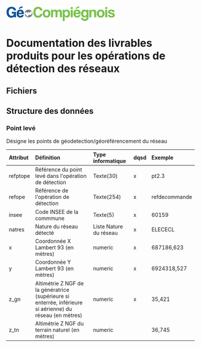 ![picto](/doc/img/Logo_web-GeoCompiegnois.png)

# Documentation des livrables produits pour les opérations de détection des réseaux

## Fichiers



## Structure des données

### Point levé

Désigne les points de géodetection/géoréférencement du réseau

|Attribut | Définition | Type informatique | dqsd | Exemple | 
|:---|:---|:---|:---|:---|    
|refptope|Référence du point levé dans l'opération de détection|Texte(30)| x | pt2.3 |
|refope|Référence de l'opération de détection|Texte(254)| x | refdecommande |
|insee|Code INSEE de la commmune|Texte(5)| x | 60159 |
|natres|Nature du réseau détecté|Liste Nature du réseau| x | ELECECL |
|x|Coordonnée X Lambert 93 (en mètres)| numeric | x | 687186,623 |
|y|Coordonnée Y Lambert 93 (en mètres)| numeric | x | 6924318,527 |
|z_gn|Altimétrie Z NGF de la génératrice (supérieure si enterrée, inférieure si aérienne) du réseau (en mètres)| numeric | x | 35,421 |
|z_tn|Altimétrie Z NGF du terrain naturel (en mètres)| numeric |  | 36,745 |


